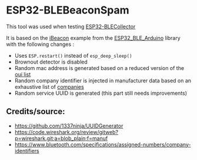 # ESP32-BLEBeaconSpam

This tool was used when testing [ESP32-BLECollector](https://github.com/tobozo/ESP32-BLECollector/)

It is based on the [iBeacon](https://github.com/nkolban/ESP32_BLE_Arduino/blob/master/examples/BLE_iBeacon/BLE_iBeacon.ino) example from the [ESP32_BLE_Arduino](https://github.com/nkolban/ESP32_BLE_Arduino) library with the following changes :

- Uses `ESP.restart()` instead of `esp_deep_sleep()`
- Brownout detector is disabled
- Random mac address is generated based on a reduced version of the [oui list](https://code.wireshark.org/review/gitweb?p=wireshark.git;a=blob_plain;f=manuf)
- Random company identifier is injected in manufacturer data based on an exhaustive list of [companies](https://www.bluetooth.com/specifications/assigned-numbers/company-identifiers)
- Random service UUID is generated (this part still needs improvements)



Credits/source: 
---------------
- https://github.com/1337ninja/UUIDGenerator
- https://code.wireshark.org/review/gitweb?p=wireshark.git;a=blob_plain;f=manuf
- https://www.bluetooth.com/specifications/assigned-numbers/company-identifiers
